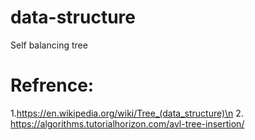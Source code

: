 # data-structure
Self balancing tree
# Refrence:
1.https://en.wikipedia.org/wiki/Tree_(data_structure)\n
2. https://algorithms.tutorialhorizon.com/avl-tree-insertion/
